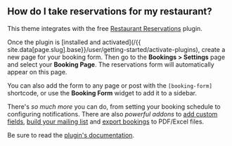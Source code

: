 ## <a name="reservations"></a> How do I take reservations for my restaurant?

This theme integrates with the free [Restaurant Reservations](http://wordpress.org/plugins/restaurant-reservations/) plugin.

Once the plugin is [installed and activated](/{{ site.data[page.slug].base}}/user/getting-started/activate-plugins), create a new page for your booking form. Then go to the **Bookings > Settings** page and select your **Booking Page**. The reservations form will automatically appear on this page.

You can also add the form to any page or post with the `[booking-form]` shortcode, or use the **Booking Form** widget to add it to a sidebar.

There's *so much more* you can do, from setting your booking schedule to configuring notifications. There are also *powerful addons* to [add custom fields](https://themeofthecrop.com/plugin/custom-fields-restaurant-reservations/), [build your mailing list](https://themeofthecrop.com/plugin/mailchimp-restaurant-reservations/) and [export bookings](https://themeofthecrop.com/plugin/export-bookings-for-restaurant-reservations/) to PDF/Excel files.

Be sure to read the [plugin's documentation](/plugins/restaurant-reservations).
